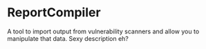 # ReportCompiler
A tool to import output from vulnerability scanners and allow you to manipulate that data. Sexy description eh?
